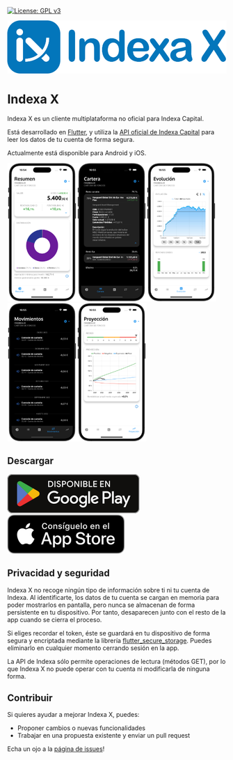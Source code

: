 [![License: GPL v3](https://img.shields.io/badge/License-GPLv3-blue.svg)](https://www.gnu.org/licenses/gpl-3.0)

![](assets/readme/indexax_logo_wide_smaller.png)

# Indexa X

Indexa X es un cliente multiplataforma no oficial para Indexa Capital.

Está desarrollado en [Flutter](https://flutter.dev/), y utiliza la [API oficial de Indexa Capital](https://indexacapital.com/en/api-rest-v1) para leer los datos de tu cuenta de forma segura.

Actualmente está disponible para Android y iOS.

<img src="assets/readme/screenshot_01_500.png" width=160/><img src="assets/readme/screenshot_02_500.png" width=160/><img src="assets/readme/screenshot_03_500.png" width=160/><img src="assets/readme/screenshot_04_500.png" width=160/><img src="assets/readme/screenshot_05_500.png" width=160/>

## Descargar
[![google_play_badge](assets/readme/google_play_badge_small.png)](https://play.google.com/store/apps/details?id=com.victormarino.indexax)  [![app_store_badge](assets/readme/app_store_badge_small.png)](https://apps.apple.com/es/app/indexa-x/id1637446036)


## Privacidad y seguridad
Indexa X no recoge ningún tipo de información sobre ti ni tu cuenta de Indexa. Al identificarte, los datos de tu cuenta se cargan en memoria para poder mostrarlos en pantalla, pero nunca se almacenan de forma persistente en tu dispositivo. Por tanto, desaparecen junto con el resto de la app cuando se cierra el proceso.

Si eliges recordar el token, éste se guardará en tu dispositivo de forma segura y encriptada mediante la librería [flutter_secure_storage](https://pub.dev/packages/flutter_secure_storage). Puedes eliminarlo en cualquier momento cerrando sesión en la app.

La API de Indexa sólo permite operaciones de lectura (métodos GET), por lo que Indexa X no puede operar con tu cuenta ni modificarla de ninguna forma.

## Contribuir
Si quieres ayudar a mejorar Indexa X, puedes:
- Proponer cambios o nuevas funcionalidades
- Trabajar en una propuesta existente y enviar un pull request

Echa un ojo a la [página de issues](https://github.com/victor-marino/indexax/issues)!